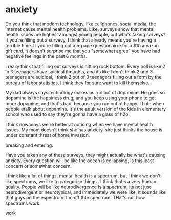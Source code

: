# anxiety

Do you think that modern technology, like cellphones, social media, the internet cause mental health problems. Like, surveys show that mental health issues are highest amongst young people, but who's taking surveys? If you're filling out a survevy, I think that already means you're having a terrible time. If you're filling out a 5-page questionairre for a $10 amazon gift card, it doesn't surprise me that you "somewhat agree" you have had negative feelings in the past 6 months. 

I really think that filling out surveys is hitting rock bottom. Every poll is like 2 in 3 teenagers have suicidal thoughts, and its like I don't think 2 and 3 teenagers are suicidal, I think 2 out of 3 teenagers filling out a form by the bureau of labor statistics, I think they for sure want to kill themselve.

My dad always says technology makes us run out of dopamine. He goes so dopamine is the happiness drug, and you keep using your phone to get more dopamine, and that's bad, because you run out of happy. I hate when people etalk about dopamine. It's the adult version of the kids in elementary school who used to say they're gonna have a glass of h2o. 

I think nowadays we're better at noticing when we have mental health issues. My mom doesn't think she has anxiety, she just thinks the house is under constant threat of home invasion. 

breaking and entering. 

Have you taken any of these surveys, they might actually be what's causing anxiety. Every question will be like the ocean is collapsing, is this least concern or somewhat concern. 

I think like a lot of things, mental health is a spectrum, but I think we don't like spectrums, we like to categorize things . I think that's a very human quality. People will be like neurodivergence is a spectrum, its not just neurodivergent or neurotypical, and immediately we were like, it sounds like that guys on the espectrum. I'm off thte spectrum. THat's not how spectrums work. 

work

